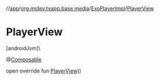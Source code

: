 //[app](../../../index.md)/[org.mjdev.tvapp.base.media](../index.md)/[ExoPlayerImpl](index.md)/[PlayerView](-player-view.md)

# PlayerView

[androidJvm]\

@[Composable](https://developer.android.com/reference/kotlin/androidx/compose/runtime/Composable.html)

open override fun [PlayerView](-player-view.md)()
